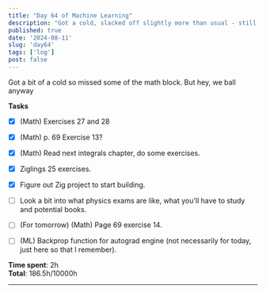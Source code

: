 ```yaml
---
title: "Day 64 of Machine Learning"
description: "Got a cold, slacked off slightly more than usual - still got a decent amount of stuff done."
published: true
date: '2024-08-11'
slug: 'day64'
tags: ['log']
post: false
---
```

<script>
    import Image from '$lib/components/Image.svelte';
</script>

Got a bit of a cold so missed some of the math block. But hey, we ball anyway

**Tasks**
- [x] (Math) Exercises 27 and 28
- [x] (Math) p. 69 Exercise 13?
- [x] (Math) Read next integrals chapter, do some exercises.
- [x] Ziglings 25 exercises.
- [x] Figure out Zig project to start building.

- [ ] Look a bit into what physics exams are like, what you'll have to study and potential books.
- [ ] (For tomorrow) (Math) Page 69 exercise 14.
- [ ] (ML) Backprop function for autograd engine (not necessarily for today, just here so that I remember).


**Time spent**: 2h<br /> **Total**: 186.5h/10000h

___
